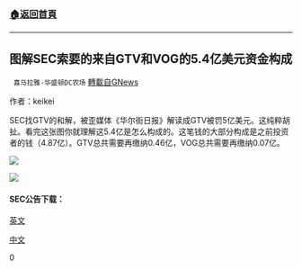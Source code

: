 ###  [:house:返回首頁](https://github.com/ourhimalayas/txt)
---


## 图解SEC索要的来自GTV和VOG的5.4亿美元资金构成
` 喜马拉雅-华盛顿DC农场` [轉載自GNews](https://gnews.org/zh-hans/1534669/)

作者：keikei



SEC找GTV的和解，被歪媒体《华尔街日报》解读成GTV被罚5亿美元。这纯粹胡扯。看完这张图你就理解这5.4亿是怎么构成的。这笔钱的大部分构成是之前投资者的钱（4.87亿）。GTV总共需要再缴纳0.46亿，VOG总共需要再缴纳0.07亿。


![](https://assets.gnews.org/wp-content/uploads/2021/09/Screen-Shot-2021-09-15-at-10.02.07-AM.png)

![](https://assets.gnews.org/wp-content/uploads/2021/09/Screen-Shot-2021-09-15-at-10.02.50-AM.png)


#### SEC公告下载：

[英文](https://www.sec.gov/news/press-release/2021-175)

[中文](https://gnews.org/zh-hans/1531510/)

0
